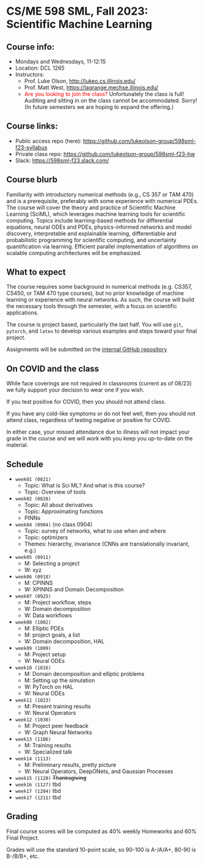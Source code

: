 # CS/ME 598 SML, Fall 2023: Scientific Machine Learning

## Course info:
* Mondays and Wednesdays, 11-12:15
* Location: DCL 1265
* Instructors:
  * Prof. Luke Olson, http://lukeo.cs.illinois.edu/
  * Prof. Matt West, https://lagrange.mechse.illinois.edu/
  * <span style="color:red">Are you looking to join the class?</span>   Unfortunately the class is full!  Auditing and sitting in on the class cannot be accommodated.  Sorry! (In future semesters we are hoping to expand the offering.)

## Course links:
* Public access repo (here): https://github.com/lukeolson-group/598sml-f23-syllabus
* Private class repo: https://github.com/lukeolson-group/598sml-f23-hw
* Slack: https://598sml-f23.slack.com/

## Course blurb

Familiarity with introductory numerical methods (e.g., CS 357 or TAM 470) and
is a prerequisite, preferably with some experience with numerical PDEs. The
course will cover the theory and practice of Scientific Machine Learning
(SciML), which leverages machine learning tools for scientific computing.
Topics include learning-based methods for differential equations, neural ODEs
and PDEs, physics-informed networks and model discovery, interpretable and
explainable learning, differentiable and probabilistic programming for
scientific computing, and uncertainty quantification via learning. Efficient
parallel implementation of algorithms on scalable computing architectures will
be emphasized.

## What to expect

The course requires some background in numerical methods (e.g. CS357, CS450, or
TAM 470 type courses), but no prior knowledge of machine learning or experience
with neural networks.  As such, the course will build the necessary tools through
the semester, with a focus on scientific applications.

The course is project based, particularly the last half.  You will use `git`,
`pytorch`, and `latex` to develop various examples and steps toward your final
project.

Assignments will be submitted on the [internal GitHub repository](https://github.com/lukeolson-group/598sml-f23-hw)

## On COVID and the class

While face coverings are not required in classrooms (current as of 08/23) we
fully support your decision to wear one if you wish.

If you test positive for COVID, then you should not attend class.

If you have any cold-like symptoms or do not feel well, then you should not
attend class, regardless of testing negative or positive for COVID.

In either case, your missed attendance due to illness will not impact
your grade in the course and we will work with you keep you up-to-date
on the material.

## Schedule

- `week01 (0821)`
  - Topic: What is Sci ML? And what is this course?
  - Topic: Overview of tools
- `week02 (0828)`
  - Topic: All about derivatives
  - Topic: Approximating functions
  - PINNs
- `week04 (0904)` (no class 0904)
   - Topic: survey of networks, what to use when and where
   - Topic: optimizers
   - Themes: hierarchy, invariance (CNNs are translationally invariant, e.g.)
- `week05 (0911)`
  - M: Selecting a project
  - W: xyz
- `week06 (0918)`
  - M: CPINNS
  - W: XPINNS and Domain Decomposition
- `week07 (0925)`
  - M: Project workflow, steps
  - W: Domain decomposition
  - W: Data workflows
- `week08 (1002)`
  - M: Elliptic PDEs
  - M: project goals, a list
  - W: Domain decomposition, HAL
- `week09 (1009)`
  - M: Project setup
  - W: Neural ODEs
- `week10 (1016)`
  - M: Domain decomposition and elliptic problems
  - M: Setting up the simulation
  - W: PyTorch on HAL
  - W: Neural ODEs
- `week11 (1023)`
  - M: Present training results
  - W: Neural Operators
- `week12 (1030)`
  - M: Project peer feedback
  - W: Graph Neural Networks
- `week13 (1106)`
  - M: Training results
  - W: Specialized talk
- `week14 (1113)`
  - M: Preliminary results, pretty picture
  - W: Neural Operators, DeepONets, and Gaussian Processes
- `week15 (1120)` ~~Thanksgiving~~
- `week16 (1127)` tbd
- `week17 (1204)` tbd
- `week17 (1211)` tbd

## Grading

Final course scores will be computed as 40% weekly Homeworks and 60% Final Project.

Grades will use the standard 10-point scale, so 90-100 is A-/A/A+, 80-90 is B-/B/B+, etc.

